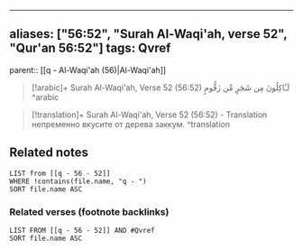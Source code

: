 
---
aliases: ["56:52", "Surah Al-Waqi'ah, verse 52", "Qur'an 56:52"]
tags: Qvref
---

parent:: [[q - Al-Waqi'ah (56)|Al-Waqi'ah]]

> [!arabic]+ Surah Al-Waqi'ah, Verse 52 (56:52)
> <span class="quran-arabic">لَـَٔاكِلُونَ مِن شَجَرٍ مِّن زَقُّومٍ</span>
^arabic

> [!translation]+ Surah Al-Waqi'ah, Verse 52 (56:52) - Translation
> непременно вкусите от дерева заккум.
^translation



## Related notes
```dataview
LIST from [[q - 56 - 52]]
WHERE !contains(file.name, "q - ")
SORT file.name ASC
```

### Related verses (footnote backlinks)
```dataview
LIST FROM [[q - 56 - 52]] AND #Qvref
SORT file.name ASC
```

